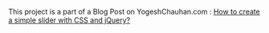 This project is a part of a Blog Post on YogeshChauhan.com : <a href="https://www.yogeshchauhan.com/how-to-create-a-bootstrap-style-accordion-using-css-and-javascript/" target="_blank">How to create a simple slider with CSS and jQuery?</a>
